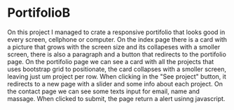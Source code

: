 # PortifolioB
 
On this project I managed to crate a responsive portifolio that looks good in every screen, cellphone or computer. On the index page there is a card with a picture that grows with the screen size and its collapeses with a smoller screen, there is also a paragraph and a button that redirects to the portifolio page. On the portifolio page we can see a card with all the projects that uses bootstrap grid to positionate, the card collapses with a smoller screen, leaving just um project per row. When clicking in the "See project" button, it redirects to a new page with a slider and some info about each project. On the contact page we can see some texts input for email, name and massage. When clicked to submit, the page return a alert usinng javascript.
